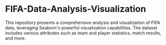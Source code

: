 # FIFA-Data-Analysis-Visualization
This repository presents a comprehensive analysis and visualization of FIFA data, leveraging Seaborn's powerful visualization capabilities. The dataset includes various attributes such as team and player statistics, match results, and more.
